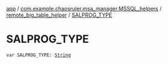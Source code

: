 [app](../../index.md) / [com.example.chaosruler.msa_manager.MSSQL_helpers](../index.md) / [remote_big_table_helper](index.md) / [SALPROG_TYPE](.)

# SALPROG_TYPE

`var SALPROG_TYPE: `[`String`](https://kotlinlang.org/api/latest/jvm/stdlib/kotlin/-string/index.html)